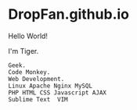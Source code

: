 DropFan.github.io
=================

Hello World!

I'm Tiger.


	Geek.
	Code Monkey.
	Web Development.
	Linux Apache Nginx MySQL 
	PHP HTML CSS Javascript AJAX
	Sublime Text  VIM
